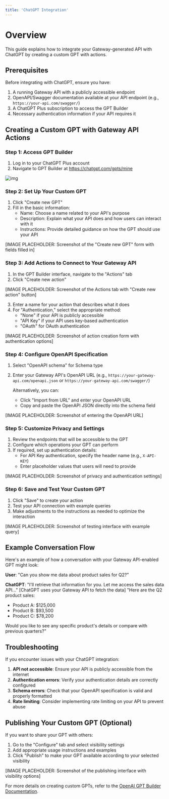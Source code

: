 ```yaml
---
title: 'ChatGPT Integration'
---
```


# Overview

This guide explains how to integrate your Gateway-generated API with ChatGPT by creating a custom GPT with actions.

## Prerequisites

Before integrating with ChatGPT, ensure you have:

1. A running Gateway API with a publicly accessible endpoint
2. OpenAPI/Swagger documentation available at your API endpoint (e.g., `https://your-api.com/swagger/`) 
3. A ChatGPT Plus subscription to access the GPT Builder
4. Necessary authentication information if your API requires it

## Creating a Custom GPT with Gateway API Actions

### Step 1: Access GPT Builder

1. Log in to your ChatGPT Plus account
2. Navigate to GPT Builder at https://chatgpt.com/gpts/mine

![img](./mygpts.jpg)

### Step 2: Set Up Your Custom GPT

1. Click "Create new GPT"
2. Fill in the basic information:
   - Name: Choose a name related to your API's purpose
   - Description: Explain what your API does and how users can interact with it
   - Instructions: Provide detailed guidance on how the GPT should use your API

[IMAGE PLACEHOLDER: Screenshot of the "Create new GPT" form with fields filled in]

### Step 3: Add Actions to Connect to Your Gateway API

1. In the GPT Builder interface, navigate to the "Actions" tab
2. Click "Create new action"

[IMAGE PLACEHOLDER: Screenshot of the Actions tab with "Create new action" button]

3. Enter a name for your action that describes what it does
4. For "Authentication," select the appropriate method:
   - "None" if your API is publicly accessible
   - "API Key" if your API uses key-based authentication
   - "OAuth" for OAuth authentication

[IMAGE PLACEHOLDER: Screenshot of action creation form with authentication options]

### Step 4: Configure OpenAPI Specification

1. Select "OpenAPI schema" for Schema type
2. Enter your Gateway API's OpenAPI URL (e.g., `https://your-gateway-api.com/openapi.json` or `https://your-gateway-api.com/swagger/`)
   
   Alternatively, you can:
   - Click "Import from URL" and enter your OpenAPI URL
   - Copy and paste the OpenAPI JSON directly into the schema field

[IMAGE PLACEHOLDER: Screenshot of entering the OpenAPI URL]

### Step 5: Customize Privacy and Settings

1. Review the endpoints that will be accessible to the GPT
2. Configure which operations your GPT can perform
3. If required, set up authentication details:
   - For API Key authentication, specify the header name (e.g., `X-API-KEY`)
   - Enter placeholder values that users will need to provide

[IMAGE PLACEHOLDER: Screenshot of privacy and authentication settings]

### Step 6: Save and Test Your Custom GPT

1. Click "Save" to create your action
2. Test your API connection with example queries
3. Make adjustments to the instructions as needed to optimize the interaction

[IMAGE PLACEHOLDER: Screenshot of testing interface with example query]

## Example Conversation Flow

Here's an example of how a conversation with your Gateway API-enabled GPT might look:

**User**: "Can you show me data about product sales for Q2?"

**ChatGPT**: "I'll retrieve that information for you. Let me access the sales data API..."
[ChatGPT uses your Gateway API to fetch the data]
"Here are the Q2 product sales:
- Product A: $125,000
- Product B: $93,500
- Product C: $78,200

Would you like to see any specific product's details or compare with previous quarters?"

## Troubleshooting

If you encounter issues with your ChatGPT integration:

1. **API not accessible**: Ensure your API is publicly accessible from the internet
2. **Authentication errors**: Verify your authentication details are correctly configured
3. **Schema errors**: Check that your OpenAPI specification is valid and properly formatted
4. **Rate limiting**: Consider implementing rate limiting on your API to prevent abuse

## Publishing Your Custom GPT (Optional)

If you want to share your GPT with others:

1. Go to the "Configure" tab and select visibility settings
2. Add appropriate usage instructions and examples
3. Click "Publish" to make your GPT available according to your selected visibility

[IMAGE PLACEHOLDER: Screenshot of the publishing interface with visibility options]

For more details on creating custom GPTs, refer to the [OpenAI GPT Builder Documentation](https://platform.openai.com/docs/guides/gpt-builder).